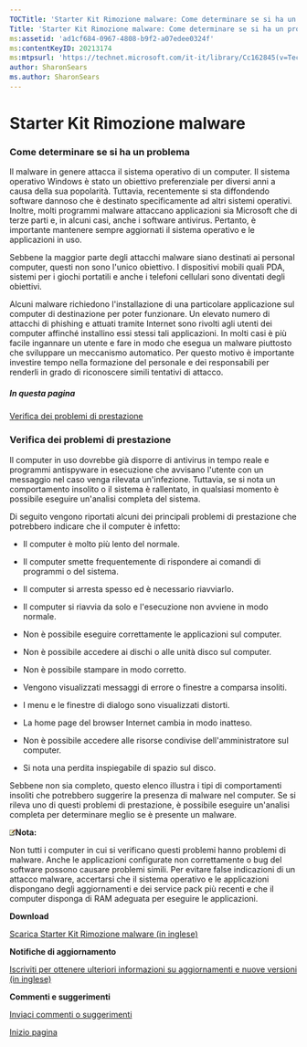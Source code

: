 ```yaml
---
TOCTitle: 'Starter Kit Rimozione malware: Come determinare se si ha un problema'
Title: 'Starter Kit Rimozione malware: Come determinare se si ha un problema'
ms:assetid: 'ad1cf684-0967-4808-b9f2-a07edee0324f'
ms:contentKeyID: 20213174
ms:mtpsurl: 'https://technet.microsoft.com/it-it/library/Cc162845(v=TechNet.10)'
author: SharonSears
ms.author: SharonSears
---
```


Starter Kit Rimozione malware
=============================

### Come determinare se si ha un problema

Il malware in genere attacca il sistema operativo di un computer. Il sistema operativo Windows è stato un obiettivo preferenziale per diversi anni a causa della sua popolarità. Tuttavia, recentemente si sta diffondendo software dannoso che è destinato specificamente ad altri sistemi operativi. Inoltre, molti programmi malware attaccano applicazioni sia Microsoft che di terze parti e, in alcuni casi, anche i software antivirus. Pertanto, è importante mantenere sempre aggiornati il sistema operativo e le applicazioni in uso.

Sebbene la maggior parte degli attacchi malware siano destinati ai personal computer, questi non sono l'unico obiettivo. I dispositivi mobili quali PDA, sistemi per i giochi portatili e anche i telefoni cellulari sono diventati degli obiettivi.

Alcuni malware richiedono l'installazione di una particolare applicazione sul computer di destinazione per poter funzionare. Un elevato numero di attacchi di phishing e attuati tramite Internet sono rivolti agli utenti dei computer affinché installino essi stessi tali applicazioni. In molti casi è più facile ingannare un utente e fare in modo che esegua un malware piuttosto che sviluppare un meccanismo automatico. Per questo motivo è importante investire tempo nella formazione del personale e dei responsabili per renderli in grado di riconoscere simili tentativi di attacco.

##### In questa pagina

[](#ebaa)[Verifica dei problemi di prestazione](#ebaa)

### Verifica dei problemi di prestazione

Il computer in uso dovrebbe già disporre di antivirus in tempo reale e programmi antispyware in esecuzione che avvisano l'utente con un messaggio nel caso venga rilevata un'infezione. Tuttavia, se si nota un comportamento insolito o il sistema è rallentato, in qualsiasi momento è possibile eseguire un'analisi completa del sistema.

Di seguito vengono riportati alcuni dei principali problemi di prestazione che potrebbero indicare che il computer è infetto:

-   Il computer è molto più lento del normale.

-   Il computer smette frequentemente di rispondere ai comandi di programmi o del sistema.

-   Il computer si arresta spesso ed è necessario riavviarlo.

-   Il computer si riavvia da solo e l'esecuzione non avviene in modo normale.

-   Non è possibile eseguire correttamente le applicazioni sul computer.

-   Non è possibile accedere ai dischi o alle unità disco sul computer.

-   Non è possibile stampare in modo corretto.

-   Vengono visualizzati messaggi di errore o finestre a comparsa insoliti.

-   I menu e le finestre di dialogo sono visualizzati distorti.

-   La home page del browser Internet cambia in modo inatteso.

-   Non è possibile accedere alle risorse condivise dell'amministratore sul computer.

-   Si nota una perdita inspiegabile di spazio sul disco.

Sebbene non sia completo, questo elenco illustra i tipi di comportamenti insoliti che potrebbero suggerire la presenza di malware nel computer. Se si rileva uno di questi problemi di prestazione, è possibile eseguire un'analisi completa per determinare meglio se è presente un malware.

![](/security-updates/images/Cc162845.note(it-it,TechNet.10).gif)**Nota:**

Non tutti i computer in cui si verificano questi problemi hanno problemi di malware. Anche le applicazioni configurate non correttamente o bug del software possono causare problemi simili. Per evitare false indicazioni di un attacco malware, accertarsi che il sistema operativo e le applicazioni dispongano degli aggiornamenti e dei service pack più recenti e che il computer disponga di RAM adeguata per eseguire le applicazioni.

**Download**

[Scarica Starter Kit Rimozione malware (in inglese)](http://go.microsoft.com/fwlink/?linkid=93108)

**Notifiche di aggiornamento**

[Iscriviti per ottenere ulteriori informazioni su aggiornamenti e nuove versioni (in inglese)](http://go.microsoft.com/fwlink/?linkid=54982)

**Commenti e suggerimenti**

[Inviaci commenti o suggerimenti](https://technet.microsoft.com/it-it/mailto:secwish?subject=malware%20removal%20starter%20kit)

[](#mainsection)[Inizio pagina](#mainsection)
